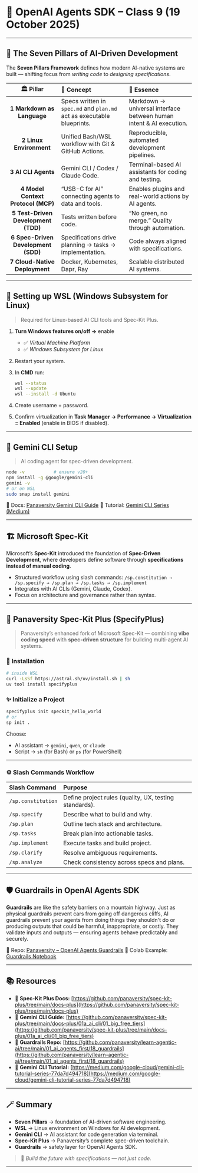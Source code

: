 # 🤖 OpenAI Agents SDK – Class 9 (19 October 2025)

---

## **🧭 The Seven Pillars of AI-Driven Development**

The **Seven Pillars Framework** defines how modern AI-native systems are built — shifting focus from *writing code* to *designing specifications*.

| 🏛️ Pillar                          | 🧩 Concept                                                             | 💬 Essence                                                         |
| :---------------------------------: | :--------------------------------------------------------------------- | :------------------------------------------------------------------ |
| **1 Markdown as Language**          | Specs written in `spec.md` and `plan.md` act as executable blueprints. | Markdown → universal interface between human intent & AI execution. |
| **2 Linux Environment**             | Unified Bash/WSL workflow with Git & GitHub Actions.                   | Reproducible, automated development pipelines.                      |
| **3 AI CLI Agents**                 | Gemini CLI / Codex / Claude Code.                                      | Terminal-based AI assistants for coding and testing.                |
| **4 Model Context Protocol (MCP)**  | “USB-C for AI” connecting agents to data and tools.                    | Enables plugins and real-world actions by AI agents.                |
| **5 Test-Driven Development (TDD)** | Tests written before code.                                             | “No green, no merge.” Quality through automation.                   |
| **6 Spec-Driven Development (SDD)** | Specifications drive planning → tasks → implementation.                | Code always aligned with specifications.                            |
| **7 Cloud-Native Deployment**       | Docker, Kubernetes, Dapr, Ray                                          | Scalable distributed AI systems.                                    |

---

## **🐧 Setting up WSL (Windows Subsystem for Linux)**

> Required for Linux-based AI CLI tools and Spec-Kit Plus.

1. **Turn Windows features on/off →** enable

   * ✅ *Virtual Machine Platform*
   * ✅ *Windows Subsystem for Linux*
2. Restart your system.
3. In **CMD** run:

   ```bash
   wsl --status
   wsl --update
   wsl --install -d Ubuntu
   ```
4. Create username + password.
5. Confirm virtualization in **Task Manager → Performance → Virtualization = Enabled**
   (enable in BIOS if disabled).

---

## **🤖 Gemini CLI Setup**

> AI coding agent for spec-driven development.

```bash
node -v           # ensure v20+
npm install -g @google/gemini-cli
gemini -v
# or on WSL
sudo snap install gemini
```

📘 Docs: [Panaversity Gemini CLI Guide](https://github.com/panaversity/spec-kit-plus/tree/main/docs-plus/01a_ai_cli/01_big_free_tiers)
📰 Tutorial: [Gemini CLI Series (Medium)](https://medium.com/google-cloud/gemini-cli-tutorial-series-77da7d494718)

---

## **🏗️ Microsoft Spec-Kit**

Microsoft’s **Spec-Kit** introduced the foundation of **Spec-Driven Development**, where
developers define software through **specifications instead of manual coding**.

* Structured workflow using slash commands:
  `/sp.constitution → /sp.specify → /sp.plan → /sp.tasks → /sp.implement`
* Integrates with AI CLIs (Gemini, Claude, Codex).
* Focus on architecture and governance rather than syntax.

---

## **🚀 Panaversity Spec-Kit Plus (SpecifyPlus)**

> Panaversity’s enhanced fork of Microsoft Spec-Kit — combining **vibe coding speed** with **spec-driven structure** for building multi-agent AI systems.

### **🧰 Installation**

```bash
# inside WSL
curl -LsSf https://astral.sh/uv/install.sh | sh
uv tool install specifyplus
```

### **✨ Initialize a Project**

```bash
specifyplus init speckit_hello_world
# or
sp init .
```

Choose:

* AI assistant → `gemini`, `qwen`, or `claude`
* Script → `sh` (for Bash) or `ps` (for PowerShell)

---

### **⚙️ Slash Commands Workflow**

| Slash Command      | Purpose                                                |
| :----------------- | :----------------------------------------------------- |
| `/sp.constitution` | Define project rules (quality, UX, testing standards). |
| `/sp.specify`      | Describe what to build and why.                        |
| `/sp.plan`         | Outline tech stack and architecture.                   |
| `/sp.tasks`        | Break plan into actionable tasks.                      |
| `/sp.implement`    | Execute tasks and build project.                       |
| `/sp.clarify`      | Resolve ambiguous requirements.                        |
| `/sp.analyze`      | Check consistency across specs and plans.              |


---

## **🛡️ Guardrails in OpenAI Agents SDK**

**Guardrails** are like the safety barriers on a mountain highway. Just as physical guardrails prevent cars from going off dangerous cliffs, AI guardrails prevent your agents from doing things they shouldn't do or producing outputs that could be harmful, inappropriate, or costly.
They validate inputs and outputs — ensuring agents behave predictably and securely.

📂 Repo: [Panaversity – OpenAI Agents Guardrails](https://github.com/panaversity/learn-agentic-ai/tree/main/01_ai_agents_first/18_guardrails)
🧪 Colab Example: [Guardrails Notebook](https://colab.research.google.com/drive/1pQCYRMO922Vo2jXin_Q3io8sbugNtKM8?usp=sharing)

---

## **📚 Resources**

* 🧠 **Spec-Kit Plus Docs:** [https://github.com/panaversity/spec-kit-plus/tree/main/docs-plus](https://github.com/panaversity/spec-kit-plus/tree/main/docs-plus)
* 🧩 **Gemini CLI Guide:** [https://github.com/panaversity/spec-kit-plus/tree/main/docs-plus/01a_ai_cli/01_big_free_tiers](https://github.com/panaversity/spec-kit-plus/tree/main/docs-plus/01a_ai_cli/01_big_free_tiers)
* 🔐 **Guardrails Repo:** [https://github.com/panaversity/learn-agentic-ai/tree/main/01_ai_agents_first/18_guardrails](https://github.com/panaversity/learn-agentic-ai/tree/main/01_ai_agents_first/18_guardrails)
* 📘 **Gemini CLI Tutorial:** [https://medium.com/google-cloud/gemini-cli-tutorial-series-77da7d494718](https://medium.com/google-cloud/gemini-cli-tutorial-series-77da7d494718)

---

## **🪄 Summary**

* **Seven Pillars** → foundation of AI-driven software engineering.
* **WSL** → Linux environment on Windows for AI development.
* **Gemini CLI** → AI assistant for code generation via terminal.
* **Spec-Kit Plus** → Panaversity’s complete spec-driven toolchain.
* **Guardrails** → safety layer for OpenAI Agents SDK.

> 🧩 *Build the future with specifications — not just code.*

---

